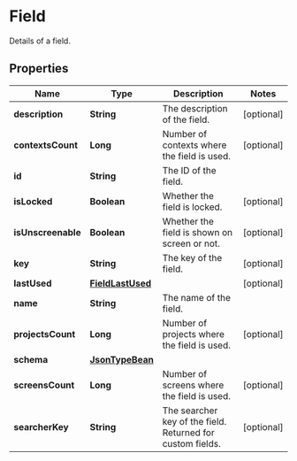 

# Field

Details of a field.

## Properties

| Name | Type | Description | Notes |
|------------ | ------------- | ------------- | -------------|
|**description** | **String** | The description of the field. |  [optional] |
|**contextsCount** | **Long** | Number of contexts where the field is used. |  [optional] |
|**id** | **String** | The ID of the field. |  |
|**isLocked** | **Boolean** | Whether the field is locked. |  [optional] |
|**isUnscreenable** | **Boolean** | Whether the field is shown on screen or not. |  [optional] |
|**key** | **String** | The key of the field. |  [optional] |
|**lastUsed** | [**FieldLastUsed**](FieldLastUsed.md) |  |  [optional] |
|**name** | **String** | The name of the field. |  |
|**projectsCount** | **Long** | Number of projects where the field is used. |  [optional] |
|**schema** | [**JsonTypeBean**](JsonTypeBean.md) |  |  |
|**screensCount** | **Long** | Number of screens where the field is used. |  [optional] |
|**searcherKey** | **String** | The searcher key of the field. Returned for custom fields. |  [optional] |



